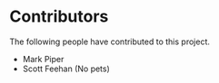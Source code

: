 # Contributors

The following people have contributed to this project.

* Mark Piper
* Scott Feehan (No pets)
